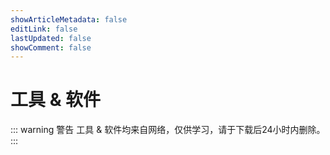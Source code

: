 ```yaml
---
showArticleMetadata: false
editLink: false
lastUpdated: false
showComment: false
---
```


# 工具 & 软件



::: warning 警告
工具 & 软件均来自网络，仅供学习，请于下载后24小时内删除。
:::